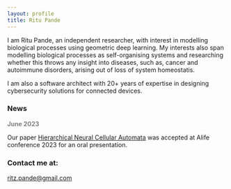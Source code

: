 ```yaml
---
layout: profile
title: Ritu Pande
---
```


I am Ritu Pande, an independent researcher, with interest in modelling biological processes using geometric deep learning. My interests also span modelling biological processes as self-organising systems and researching  whether this throws any insight into diseases, such as, cancer and autoimmune disorders, arising out of loss of system homeostatis. 

I am also a software architect with 20+ years of expertise in designing cybersecurity solutions for connected devices. 

### News

<span style="color:gray"> <b> June 2023 </b></span>  
  
Our paper [Hierarchical Neural Cellular Automata]() was accepted at Alife conference 2023 for an oral presentation.  

### Contact me at:

[ritz.pande@gmail.com](mailto:ritz.pande@gmail.com)

